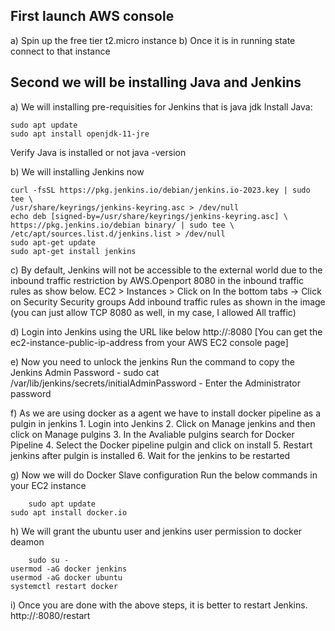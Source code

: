 First launch AWS console
------------------------------------
  a) Spin up the free tier t2.micro instance 
  b) Once it is in running state connect to that instance

Second we will be installing Java and Jenkins
----------------------------------------------
  a) We will installing pre-requisities for Jenkins that is java jdk
  Install Java:
  
    sudo apt update
    sudo apt install openjdk-11-jre
	
  Verify Java is installed or not
  	java -version
    
  b) We will installing Jenkins now
  
    curl -fsSL https://pkg.jenkins.io/debian/jenkins.io-2023.key | sudo tee \
    /usr/share/keyrings/jenkins-keyring.asc > /dev/null
    echo deb [signed-by=/usr/share/keyrings/jenkins-keyring.asc] \
    https://pkg.jenkins.io/debian binary/ | sudo tee \
    /etc/apt/sources.list.d/jenkins.list > /dev/null
    sudo apt-get update
    sudo apt-get install jenkins

  c) By default, Jenkins will not be accessible to the external world due to the inbound traffic restriction by AWS.Openport 8080 in the inbound traffic rules as show below.
      EC2 > Instances > Click on
      In the bottom tabs -> Click on Security Security groups
      Add inbound traffic rules as shown in the image (you can just allow TCP 8080 as well, in my case, I allowed All    traffic)

  d)  Login into Jenkins using the URL like below
      http://:8080 [You can get the ec2-instance-public-ip-address from your AWS EC2 console page]

  e)  Now you need to unlock the jenkins
      Run the command to copy the Jenkins Admin Password - sudo cat /var/lib/jenkins/secrets/initialAdminPassword - Enter the Administrator password

  f) As we are using docker as a agent we have to install docker pipeline as a pulgin in jenkins
	1. Login into Jenkins
 	2. Click on Manage jenkins and then click on Manage pulgins 
  	3. In the Avaliable pulgins search for Docker Pipeline
   	4. Select the Docker pipeline pulgin and click on install
    	5. Restart jenkins after pulgin is installed
  	6. Wait for the jenkins to be restarted
   
   g) Now we will do Docker Slave configuration
   	Run the below commands in your EC2 instance

     	sudo apt update
	sudo apt install docker.io
 
   h) We will grant the ubuntu user and jenkins user permission to docker deamon

        sudo su - 
	usermod -aG docker jenkins
	usermod -aG docker ubuntu
	systemctl restart docker

   i) Once you are done with the above steps, it is better to restart Jenkins.
  	http://<ec2-instance-public-ip>:8080/restart
      


  
